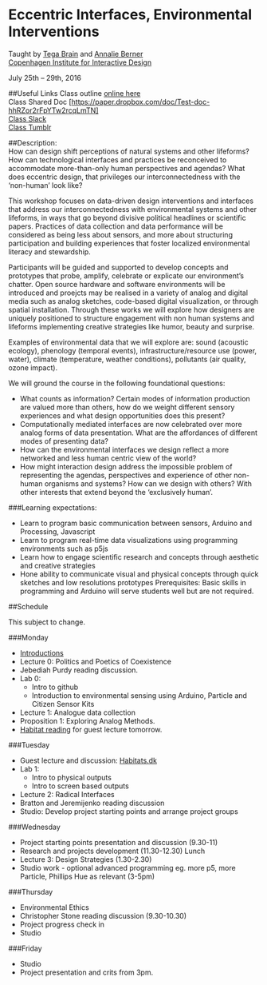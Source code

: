 # Eccentric Interfaces, Environmental Interventions
Taught by [Tega Brain](http://tegabrain.com/) and [Annalie Berner](http://www.annelieberner.com/)  
[Copenhagen Institute for Interactive Design](http://ciid.dk/education/summer-school/ciid-summer-school-2016/workshops/eccentric-interfaces-environmental-interventions/) 

July 25th – 29th, 2016  

##Useful Links
Class outline [online here](https://tegacodes.github.io/EccentricInterfaces/#/)  
Class Shared Doc [https://paper.dropbox.com/doc/Test-doc-hhRZor2rFpYTw2rcqLmTN]   
[Class Slack](https://eccentric-interfaces.slack.com)  
[Class Tumblr](https://www.tumblr.com/join/DSsKvwaQ8U)  

##Description:  
How can design shift perceptions of natural systems and other lifeforms? How can technological interfaces and practices be reconceived to accommodate more-than-only human perspectives and agendas? What does eccentric design, that privileges our interconnectedness with the ‘non-human’ look like?  

This workshop focuses on data-driven design interventions and interfaces that address our interconnectedness with environmental systems and other lifeforms, in ways that go beyond divisive political headlines or scientific papers. Practices of data collection and data performance will be considered as being less about sensors, and more about structuring participation and building experiences that foster localized environmental literacy and stewardship.  

Participants will be guided and supported to develop concepts and prototypes that probe, amplify, celebrate or explicate our environment’s chatter. Open source hardware and software environments will be introduced and proejcts may be realised in a variety of analog and digital media such as analog sketches, code-based digital visualization, or through spatial installation. Through these works we will explore how designers are uniquely positioned to structure engagement with non human systems and lifeforms implementing creative strategies like humor, beauty and surprise.  

Examples of environmental data that we will explore are: sound (acoustic ecology), phenology (temporal events), infrastructure/resource use (power, water), climate (temperature, weather conditions), pollutants (air quality, ozone impact).  

We will ground the course in the following foundational questions:  

* What counts as information? Certain modes of information production are valued more than others, how do we weight different sensory experiences and what design opportunities does this present?
* Computationally mediated interfaces are now celebrated over more analog forms of data presentation. What are the affordances of different modes of presenting data?
* How can the environmental interfaces we design reflect a more networked and less human centric view of the world?
* How might interaction design address the impossible problem of representing the agendas, perspectives and experience of other non-human organisms and systems? How can we design with others? With other interests that extend beyond the ‘exclusively human’.

###Learning expectations:  

* Learn to program basic communication between sensors, Arduino and Processing, Javascript
* Learn to program real-time data visualizations using programming environments such as p5js
* Learn how to engage scientific research and concepts through aesthetic and creative strategies
* Hone ability to communicate visual and physical concepts through quick sketches and low resolutions prototypes
Prerequisites: Basic skills in programming and Arduino will serve students well but are not required.

##Schedule

This subject to change.

###Monday
* [Introductions](https://tegacodes.github.io/EccentricInterfaces/slides/0/0.html)
* Lecture 0: Politics and Poetics of Coexistence
* Jebediah Purdy reading discussion.
* Lab 0:
	* Intro to github
	* Introduction to environmental sensing using Arduino, Particle and Citizen Sensor Kits
* Lecture 1: Analogue data collection
* Proposition 1: Exploring Analog Methods.
* [Habitat reading](https://github.com/tegacodes/EccentricInterfaces/blob/master/attachments/Bynatur_publikation.pdf) for guest lecture tomorrow. 

###Tuesday
* Guest lecture and discussion: [Habitats.dk](http://www.habitats.dk/)
* Lab 1:
	* Intro to physical outputs
	* Intro to screen based outputs
* Lecture 2: Radical Interfaces
* Bratton and Jeremijenko reading discussion
* Studio: Develop project starting points and arrange project groups

###Wednesday
* Project starting points presentation and discussion (9.30-11)
* Research and projects development (11.30-12.30)
Lunch
* Lecture 3: Design Strategies (1.30-2.30)
* Studio work - optional advanced programming eg. more p5, more Particle, Phillips Hue as relevant (3-5pm)

###Thursday
* Environmental Ethics 
* Christopher Stone reading discussion (9.30-10.30)
* Project progress check in
* Studio

###Friday
* Studio 
* Project presentation and crits from 3pm.
